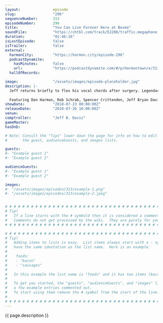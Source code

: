 ```yaml
---
layout:               episode
slug:                 "296"
sequenceNumber:       313
episodeNumber:        296
title:                "You Can Live Forever Here at Bevmo"
soundFile:            "https://chtbl.com/track/E2288/traffic.megaphone.fm/STA7505077183.mp3?updated=1596849971"
duration:             "01:46:16"
isLostEpisode:        false
isTrailer:            false
external:
  harmonCity:         "https://harmon.city/episode-296"
  podcastDynamite:
    hasMinutes:       false
    url:              "https://podcastdynamite.com/#/p/Harmontown/e/313/296"
  hallOfRecords:      

image:                "/assets/images/episode-placeholder.jpg"
description: |-
  Jeff returns briefly to flex his vocal chords after surgery. Legendary SNL alum Laraine Newman shares Groundlings and Coneheads behind the scenes stories. Steve Levy explains a new dating app.
  
  Featuring Dan Harmon, Rob Schrab, Spencer Crittenden, Jeff Bryan Davis and Laraine Newman.
showDate:             "2018-07-23 00:00:00Z"
releaseDate:          "2018-07-26 10:00:00Z"
venue:                
comptroller:          "Jeff B. Davis"
gameMaster:           
hasDnD:               

# Note: Consult the "Tips" lower down the page for info on how to edit
#       the guest, audienceGuests, and images lists.

guests:
#- "Example guest 1"
#- "Example guest 2"

audienceGuests:
#- "Example guest 1"
#- "Example guest 2"

images:
#- "/assets/images/episodes/313/example-1.png"
#- "/assets/images/episodes/313/example-2.jpeg"


# # # # # # # # # # # # # # # # # # # # # # # # # # # # # # # # # # # # # # # # # # # # #
# Tip!
#   If a line starts with the # symbold then it is considered a comment.
#   Comments do not get processed by the wiki.  They are purely for your information.
# # # # # # # # # # # # # # # # # # # # # # # # # # # # # # # # # # # # # # # # # # # # #

# # # # # # # # # # # # # # # # # # # # # # # # # # # # # # # # # # # # # # # # # # # # #
# Tip!
#   Adding items to lists is easy.  List items always start with a - symbol and have
#   have the same identation as the list name.  Here is an example.
#
#    foods:
#    - "bacon"
#    - "sausages"
#
#   In this example the list name is "foods" and it has two items (bacon, and sausages).
#
#   To get you started, the "guests", "audienceGuests", and "images" lists below have
#   a few example entries commented out.
#   To start using them remove the # symbol from the start of the line.
#
# # # # # # # # # # # # # # # # # # # # # # # # # # # # # # # # # # # # # # # # # # # # #
---
```


<!-- The episode description will be rendered here -->
{{ page.description }}

<!-- Add your content BELOW here -->
<!-- vvvvvvvvvvvvvvvvvvvvvvvvvvv -->




<!-- ^^^^^^^^^^^^^^^^^^^^^^^^^^^ -->
<!-- Add your content ABOVE here -->

<!-- The episode gallery will be rendered here -->